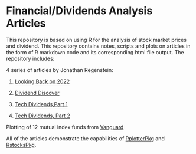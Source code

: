 # Financial/Dividends Analysis Articles
This repository is based on using R for the analysis of stock market prices and dividend.  This repository contains notes, scripts and plots on articles in the form of R markdown code and its corresponding html file output. The repository includes: 

4 series of articles by Jonathan Regenstein:

1.  [Looking Back on 2022](http://www.reproduciblefinance.com/2019/01/14/looking-back-on-last-year/)

2.  [Dividend Discover](http://www.reproduciblefinance.com/2019/07/10/dividend-discovery/)

3.  [Tech Dividends,Part 1](https://rviews.rstudio.com/2019/08/07/tech-dividends-part1/)

4.  [Tech Dividends, Part 2](https://rviews.rstudio.com/2019/08/17/tech-dividends-part-2/)

   Plotting of 12 mutual index funds from [Vanguard](https://investor.vanguard.com/corporate-portal/)

All of the articles demonstrate the capabilities of [RplotterPkg](https://github.com/deandevl/RplotterPkg) and [RstocksPkg](https://github.com/deandevl/RstocksPkg).

   
